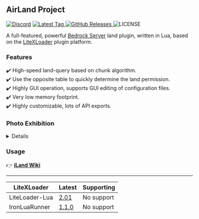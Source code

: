 ## AirLand Project

[![Discord](https://img.shields.io/discord/874503096137556018?style=for-the-badge)](https://discord.gg/fEdM9eRhkH)
[
![Latest Tag](https://img.shields.io/github/v/tag/LiteLDev-LXL/iLand-Core?label=LATEST%20TAG&style=for-the-badge)
![GitHub Releases](https://shields.io/github/downloads/LiteLDev-LXL/iLand-Core/total?style=for-the-badge)
](https://github.com/LiteLDev-LXL/iLand-Core/releases/latest)
![LICENSE](https://img.shields.io/github/license/LiteLDev-LXL/iLand-Core?style=for-the-badge)

A full-featured, powerful [Bedrock Server](https://www.minecraft.net/en-us/download/server/bedrock) land plugin, written in Lua, based on the [LiteXLoader](https://github.com/LiteLDev/LiteXLoader) plugin platform.

### Features
✔️ High-speed land-query based on chunk algorithm.<br/>
✔️ Use the opposite table to quickly determine the land permission.<br/>
✔️ Highly GUI operation, supports GUI editing of configuration files.<br/>
✔️ Very low memory footprint.<br/>
✔️ Highly customizable, lots of API exports.

### Photo Exhibition

<details>
  
![a](https://user-images.githubusercontent.com/29711228/150649828-72a3b2e3-1bab-4ead-a178-8fa5aadeb20a.png)
  
![b](https://user-images.githubusercontent.com/29711228/150649831-c0068c02-29e4-469d-9007-0e119fc46947.png)
  
![c](https://user-images.githubusercontent.com/29711228/150649832-6b685b7c-03b9-44ce-ba09-05bfb0f1dab8.png)
  
</details>

### Usage
👉 [**iLand Wiki**](https://myland.amd.rocks/)

---

| **LiteXLoader** | **Latest**                                                          | **Supporting** |
|-----------------|---------------------------------------------------------------------|----------------|
| LiteLoader-Lua  | [2.01](https://github.com/McAirLand/iLand-Core/tree/LiteLoader-Lua) | No support     |
| IronLuaRunner   | [1.1.0](https://github.com/McAirLand/iLand-Core/tree/IronLuaRunner) | No support     |

